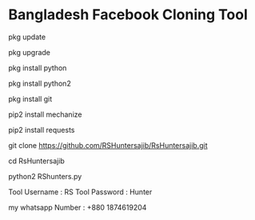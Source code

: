 # Bangladesh Facebook Cloning Tool

pkg update

pkg upgrade

pkg install python

pkg install python2

pkg install git

pip2 install mechanize

pip2 install requests

git clone https://github.com/RSHuntersajib/RsHuntersajib.git

cd RsHuntersajib

python2 RShunters.py


Tool Username : RS
Tool Password : Hunter

my whatsapp Number : +880 1874619204
